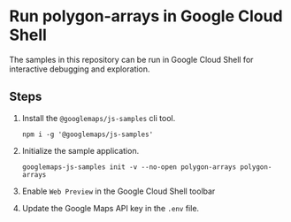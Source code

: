 # Run polygon-arrays in Google Cloud Shell

The samples in this repository can be run in Google Cloud Shell for interactive debugging and exploration.

## Steps

1. Install the `@googlemaps/js-samples` cli tool.

    ```
    npm i -g '@googlemaps/js-samples'
    ```
1. Initialize the sample application. 
    ```
    googlemaps-js-samples init -v --no-open polygon-arrays polygon-arrays
    ```
1. Enable `Web Preview` in the Google Cloud Shell toolbar
1. Update the Google Maps API key in the `.env` file.

